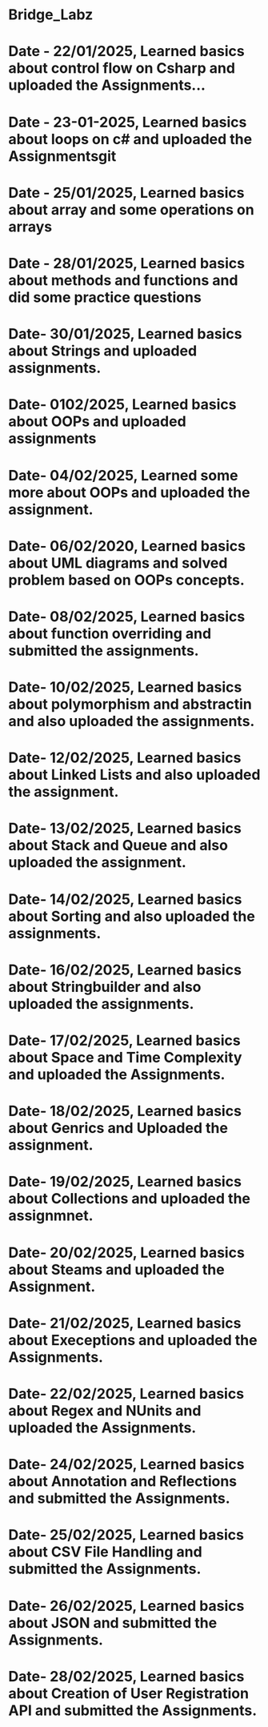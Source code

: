# Bridge_Labz
# Date - 22/01/2025, Learned basics about control flow on Csharp and uploaded the Assignments...
# Date - 23-01-2025, Learned basics about loops on c# and uploaded the Assignmentsgit
# Date - 25/01/2025, Learned basics about array and some operations on arrays 
# Date - 28/01/2025, Learned basics about methods and functions and did some practice questions
# Date- 30/01/2025, Learned basics about Strings and uploaded assignments.
# Date- 0102/2025, Learned basics about OOPs and uploaded assignments
# Date- 04/02/2025, Learned some more about OOPs and uploaded the assignment.
# Date- 06/02/2020, Learned basics about UML diagrams and solved problem based on OOPs concepts.
# Date- 08/02/2025, Learned basics about function overriding and submitted the assignments.
# Date- 10/02/2025, Learned basics about polymorphism and abstractin and also uploaded the assignments.
# Date- 12/02/2025, Learned basics about Linked Lists and also uploaded the assignment.
# Date- 13/02/2025, Learned basics about Stack and Queue and also uploaded the assignment.
# Date- 14/02/2025, Learned basics about Sorting and also uploaded the assignments.
# Date- 16/02/2025, Learned basics about Stringbuilder and also uploaded the assignments.
# Date- 17/02/2025, Learned basics about Space and Time Complexity and uploaded the Assignments.
# Date- 18/02/2025, Learned basics about Genrics and Uploaded the assignment.
# Date- 19/02/2025, Learned basics about Collections and uploaded the assignmnet.
# Date- 20/02/2025, Learned basics about Steams and uploaded the Assignment.
# Date- 21/02/2025, Learned basics about Execeptions and uploaded the Assignments.
# Date- 22/02/2025, Learned basics about Regex and NUnits and uploaded the Assignments.
# Date- 24/02/2025, Learned basics about Annotation and Reflections and submitted the Assignments.
# Date- 25/02/2025, Learned basics about CSV File Handling and  submitted the Assignments.
# Date- 26/02/2025, Learned basics about JSON and submitted the Assignments.
# Date- 28/02/2025, Learned basics about Creation of User Registration API and submitted the Assignments.
